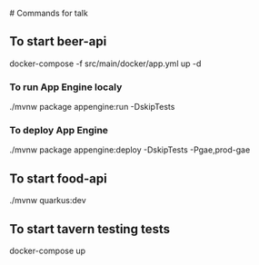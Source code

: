 # Commands for talk

## To start beer-api
docker-compose -f src/main/docker/app.yml up -d

### To run App Engine localy
./mvnw package appengine:run -DskipTests

### To deploy App Engine
./mvnw package appengine:deploy -DskipTests -Pgae,prod-gae

## To start food-api
./mvnw quarkus:dev

## To start tavern testing tests
docker-compose up